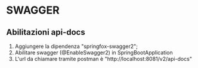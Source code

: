# SWAGGER
## Abilitazioni api-docs

1. Aggiungere la dipendenza "springfox-swagger2";
2. Abilitare swagger (@EnableSwagger2) in SpringBootApplication
3. L'url da chiamare tramite postman è "http://localhost:8081/v2/api-docs"